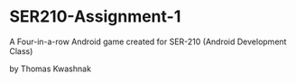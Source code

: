 # SER210-Assignment-1
A Four-in-a-row Android game created for SER-210 (Android Development Class)

by Thomas Kwashnak
